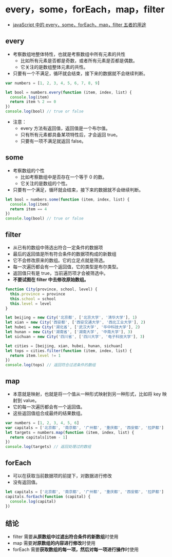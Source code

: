 # every，some，forEach，map，filter

- [javaScript 中的 every，some，forEach，map，filter 五者的用途](https://blog.csdn.net/qq_23143555/article/details/82458273)

## every

- 考察数组地整体特性，也就是考察数组中所有元素的共性
  - 比如所有元素是否都是奇数，或者所有元素是否都是偶数。
  - 它关注的是数组整体元素的共性。
- 只要有一个不满足，循环就会结束，接下来的数据就不会继续判断。

```js
var numbers = [1, 2, 3, 4, 5, 6, 7, 8, 9]

let bool = numbers.every(function (item, index, list) {
  console.log(item)
  return item % 2 == 0
})
console.log(bool) // true or false
```

- 注意：
  - every 方法有返回值，返回值是一个布尔值。
  - 只有所有元素都具备某项特性后，才会返回 true。
  - 只要有一项不满足就返回 false。

## some

- 考察数组的个性
  - 比如考察数组中是否存在一个等于 0 的数。
  - 它关注的是数组的个性。
- 只要有一个满足，循环就会结束，接下来的数据就不会继续判断。

```js
let bool = numbers.some(function (item, index, list) {
  console.log(item)
  return item == 4
})
console.log(bool) // true or false
```

## filter

- 从已有的数组中筛选出符合一定条件的数据项
- 最后的返回值是所有符合条件的数据项构成的新数组
- 它不会修改原来的数组。它的立足点就是筛选。
- 每一次遍历都会有一个返回值，它的类型是布尔类型。
- 返回值只有是 true，当前遍历项才会被筛选中。
- **不要试图在 filter 中去修改原始数组。**

```js
function City(province, school, level) {
  this.province = province
  this.school = school
  this.level = level
}

let beijing = new City('北京都', ['北京大学', '清华大学'], 1)
let xian = new City('西安都', ['西安交通大学', '西北工业大学'], 2)
let hubei = new City('湖北省', ['武汉大学', '华中科技大学'], 2)
let hunan = new City('湖南省', ['湖南大学', '中南大学'], 3)
let sichuan = new City('四川省', ['四川大学', '电子科技大学'], 3)

let cities = [beijing, xian, hubei, hunan, sichuan]
let tops = cities.filter(function (item, index, list) {
  return item.level != 1
})
console.log(tops) // 返回符合过滤条件的数组
```

## map

- 本意就是映射，也就是将一个值从一种形式映射到另一种形式，比如将 key 映射到 value。
- 它的每一次遍历都会有一个返回值。
- 这些返回值组合成最终的结果数组。

```js
var numbers = [1, 2, 3, 4, 5, 6]
var capitals = ['北京都', '南京都', '广州都', '重庆都', '西安都', '拉萨都']
let targets = numbers.map(function (item, index, list) {
  return capitals[item - 1]
})
console.log(targets) // 返回处理过的数组
```

## forEach

- 可以在获取当前数据项的前提下，对数据进行修改
- 没有返回值。

```js
let capitals = ['北京都', '南京都', '广州都', '重庆都', '西安都', '拉萨都']
capitals.forEach(function (capital) {
  console.log(capital)
})
```

## 结论

- filter 需要**从原数组中过滤出符合条件的新数组**时使用
- map 需要**对原数组的内容进行修改**时使用
- forEach 需要**获取数组的每一项，然后对每一项进行操作**时使用
